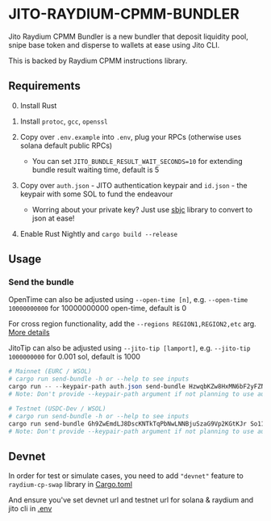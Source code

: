# JITO-RAYDIUM-CPMM-BUNDLER

Jito Raydium CPMM Bundler is a new bundler that deposit liquidity pool, snipe base token and disperse to wallets at ease using Jito CLI.

This is backed by Raydium CPMM instructions library.

## Requirements

0. Install Rust
1. Install `protoc`, `gcc`, `openssl`
2. Copy over `.env.example` into `.env`, plug your RPCs (otherwise uses solana default public RPCs)

   - You can set `JITO_BUNDLE_RESULT_WAIT_SECONDS=10` for extending bundle result waiting time, default is 5

3. Copy over `auth.json` - JITO authentication keypair and `id.json` - the keypair with some SOL to fund the endeavour

   - Worring about your private key? Just use [sbjc](https://lib.rs/crates/solana-base58-json-converter) library to convert to json at ease!

4. Enable Rust Nightly and `cargo build --release`

## Usage

### Send the bundle

OpenTime can also be adjusted using `--open-time [n]`, e.g. `--open-time 10000000000` for 10000000000 open-time, default is 0

For cross region functionality, add the `--regions REGION1,REGION2,etc` arg. [More details](https://jito-labs.gitbook.io/mev/searcher-services/recommendations#cross-region)

JitoTip can also be adjusted using `--jito-tip [lamport]`, e.g. `--jito-tip 1000000000` for 0.001 sol, default is 1000

```powershell
# Mainnet (EURC / WSOL)
# cargo run send-bundle -h or --help to see inputs
cargo run -- --keypair-path auth.json send-bundle HzwqbKZw8HxMN6bF2yFZNrht3c2iXXzpKcFu7uBEDKtr So11111111111111111111111111111111111111112 1000000000000000000 100000000 <WSOL token> 800000000000000000 <EURC token> 300000000 --disperse-wallets 96gYZGLnJYVFmbjzopPSU6QiEV5fGqZNyN9nmNhvrZU5
# Note: Don't provide --keypair-path argument if not planning to use authentication
```

```powershell
# Testnet (USDC-Dev / WSOL)
# cargo run send-bundle -h or --help to see inputs
cargo run send-bundle Gh9ZwEmdLJ8DscKNTkTqPbNwLNNBjuSzaG9Vp2KGtKJr So11111111111111111111111111111111111111112 1000000000000000 100000000 EfG44HibCCbURqpWnhFfcAvSETKg1ezx6FvufPo8xF2o 800000000000000 FoGowrRGnpupeLyHZjPv96gtUaHcXM6tgrtsR17U8rC6 300000000 --disperse-wallets B1mrQSpdeMU9gCvkJ6VsXVVoYjRGkNA7TtjMyqxrhecH
# Note: Don't provide --keypair-path argument if not planning to use authentication
```

## Devnet

In order for test or simulate cases, you need to add `"devnet"` feature to `raydium-cp-swap` library in [Cargo.toml](./cli/Cargo.toml)

And ensure you've set devnet url and testnet url for solana & raydium and jito cli in [.env](.env)
